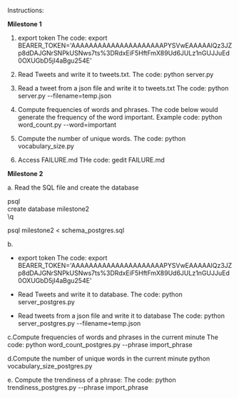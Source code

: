 Instructions:

**Milestone 1**

1. export token
The code:
export BEARER_TOKEN='AAAAAAAAAAAAAAAAAAAAAPYSVwEAAAAAlQz3JZp8dDAJGNrSNPkUSNws7ts%3DRdxEiF5HftFmX89Ud6JULz1nGUJJuEd0OXUGbD5jI4aBgu254E'

2. Read Tweets and write it to tweets.txt. 
The code:
python server.py

3. Read a tweet from a json file and write it to tweets.txt
The code:
python server.py --filename=temp.json

4. Compute frequencies of words and phrases. 
The code below would generate the frequency of the word important.
Example code:
python word_count.py --word=important

5. Compute the number of unique words.
The code:
python vocabulary_size.py

6. Access FAILURE.md
THe code:
gedit FAILURE.md 

**Milestone 2**

a. Read the SQL file and create the database

psql  
create database milestone2  
\q

psql milestone2 < schema_postgres.sql


b. 
- export token The code: export BEARER_TOKEN='AAAAAAAAAAAAAAAAAAAAAPYSVwEAAAAAlQz3JZp8dDAJGNrSNPkUSNws7ts%3DRdxEiF5HftFmX89Ud6JULz1nGUJJuEd0OXUGbD5jI4aBgu254E'

- Read Tweets and write it to database. 
The code:
python server_postgres.py

- Read tweets from a json file and write it to database
The code:
python server_postgres.py --filename=temp.json


c.Compute frequencies of words and phrases in the current minute
The code:
python word_count_postgres.py --phrase import_phrase

d.Compute the number of unique words in the current minute
python vocabulary_size_postgres.py 

e. Compute the trendiness of a phrase:
The code:
python trendiness_postgres.py --phrase import_phrase



